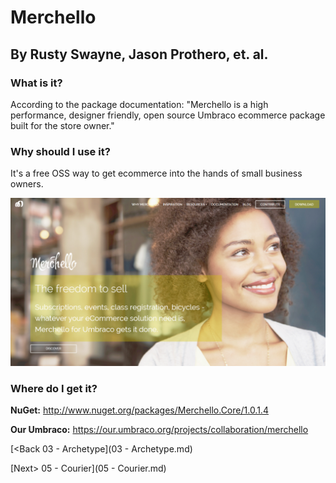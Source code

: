 # Merchello
## By Rusty Swayne, Jason Prothero, et. al.

### What is it?
According to the package documentation: "Merchello is a high performance, designer friendly, open source Umbraco ecommerce package built for the store owner."

### Why should I use it?
It's a free OSS way to get ecommerce into the hands of small business owners.

![merchello](assets/merchello.png)

### Where do I get it?

**NuGet:** http://www.nuget.org/packages/Merchello.Core/1.0.1.4

**Our Umbraco:**  https://our.umbraco.org/projects/collaboration/merchello

[<Back 03 - Archetype](03 - Archetype.md)

[Next> 05 - Courier](05 - Courier.md)